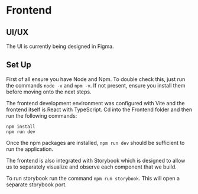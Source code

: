 # Frontend

## UI/UX

The UI is currently being designed in Figma.

## Set Up

First of all ensure you have Node and Npm. To double check this, just run the commands `node -v` and `npm -v`. If not present, ensure you install them before moving onto the next steps.

The frontend development environment was configured with Vite and the frontend itself is React with TypeScript. Cd into the Frontend folder and then run the following commands:

``` shell
npm install
npm run dev
```

Once the npm packages are installed, `npm run dev` should be sufficient to run the application.

The frontend is also integrated with Storybook which is designed to allow us to separately visualize and observe each component that we build.

To run storybook run the command `npm run storybook`. This will open a separate storybook port.
